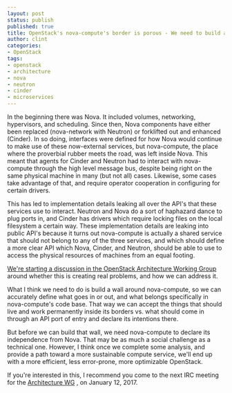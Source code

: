 ```yaml
---
layout: post
status: publish
published: true
title: OpenStack's nova-compute's border is porous - We need to build a wall
author: clint
categories:
- OpenStack
tags:
- openstack
- architecture
- nova
- neutron
- cinder
- microservices
---
```

In the beginning there was Nova. It included volumes, networking,
hypervisors, and scheduling.  Since then, Nova components have either
been replaced (nova-network with Neutron) or forklifted out and enhanced
(Cinder). In so doing, interfaces were defined for how Nova would
continue to make use of these now-external services, but nova-compute,
the place where the proverbial rubber meets the road, was left inside
Nova. This meant that agents for Cinder and Neutron had to interact with
nova-compute through the high level message bus, despite being right
on the same physical machine in many (but not all) cases. Likewise,
some cases take advantage of that, and require operator cooperation in
configuring for certain drivers.


This has led to implementation details leaking all over the API's that
these services use to interact. Neutron and Nova do a sort of haphazard
dance to plug ports in, and Cinder has drivers which require locking files
on the local filesystem a certain way. These implementation details are
leaking into public API's because it turns out nova-compute is actually
a shared service that should not belong to any of the three services,
and which should define a more clear API which Nova, Cinder, and Neutron,
should be able to use to access the physical resources of machines from
an equal footing.

[We're starting a discussion in the OpenStack Architecture Working Group](https://review.openstack.org/#/c/411527/)
around whether this is creating real problems, and how we can address it.

What I think we need to do is build a wall around nova-compute, so we can
accurately define what goes in or out, and what belongs specifically in
nova-compute's code base. That way we can accept the things that should
live and work permanently inside its borders vs. what should come in
through an API port of entry and declare its intentions there.

But before we can build that wall, we need nova-compute to declare its
independence from Nova.  That may be as much a social challenge as a
technical one. However, I think once we complete some analysis, and
provide a path toward a more sustainable compute service, we'll end up
with a more efficient, less error-prone, more optimizable OpenStack.

If you're interested in this, I recommend you come to the next IRC
meeting for the [Architecture WG](https://wiki.openstack.org/wiki/Meetings/Arch-WG)
, on January 12, 2017.
